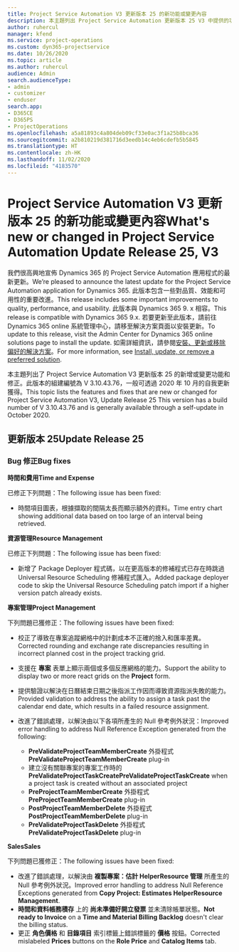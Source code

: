 ```yaml
---
title: Project Service Automation V3 更新版本 25 的新功能或變更內容
description: 本主題列出 Project Service Automation 更新版本 25 V3 中提供的功能和修正。
author: ruhercul
manager: kfend
ms.service: project-operations
ms.custom: dyn365-projectservice
ms.date: 10/26/2020
ms.topic: article
ms.author: ruhercul
audience: Admin
search.audienceType:
- admin
- customizer
- enduser
search.app:
- D365CE
- D365PS
- ProjectOperations
ms.openlocfilehash: a5a81893c4a804deb09cf33e0ac3f1a25b8bca36
ms.sourcegitcommit: a2b810219d381716d3eedb14c4eb6cdefb5b5845
ms.translationtype: HT
ms.contentlocale: zh-HK
ms.lasthandoff: 11/02/2020
ms.locfileid: "4183570"
---
```

# <a name="whats-new-or-changed-in-project-service-automation-update-release-25-v3"></a><span data-ttu-id="aa132-103">Project Service Automation V3 更新版本 25 的新功能或變更內容</span><span class="sxs-lookup"><span data-stu-id="aa132-103">What's new or changed in Project Service Automation Update Release 25, V3</span></span>

<span data-ttu-id="aa132-104">我們很高興地宣佈 Dynamics 365 的 Project Service Automation 應用程式的最新更新。</span><span class="sxs-lookup"><span data-stu-id="aa132-104">We’re pleased to announce the latest update for the Project Service Automation application for Dynamics 365.</span></span> <span data-ttu-id="aa132-105">此版本包含一些對品質、效能和可用性的重要改進。</span><span class="sxs-lookup"><span data-stu-id="aa132-105">This release includes some important improvements to quality, performance, and usability.</span></span> <span data-ttu-id="aa132-106">此版本與 Dynamics 365 9. x 相容。</span><span class="sxs-lookup"><span data-stu-id="aa132-106">This release is compatible with Dynamics 365 9.x.</span></span> <span data-ttu-id="aa132-107">若要更新至此版本，請前往 Dynamics 365 online 系統管理中心，請移至解決方案頁面以安裝更新。</span><span class="sxs-lookup"><span data-stu-id="aa132-107">To update to this release, visit the Admin Center for Dynamics 365 online solutions page to install the update.</span></span> <span data-ttu-id="aa132-108">如需詳細資訊，請參閱[安裝、更新或移除偏好的解決方案](https://docs.microsoft.com/power-platform/admin/install-remove-preferred-solution)。</span><span class="sxs-lookup"><span data-stu-id="aa132-108">For more information, see [Install, update, or remove a preferred solution](https://docs.microsoft.com/power-platform/admin/install-remove-preferred-solution).</span></span>

<span data-ttu-id="aa132-109">本主題列出了 Project Service Automation V3 更新版本 25 的新增或變更功能和修正。此版本的組建編號為 V 3.10.43.76，一般可透過 2020 年 10 月的自我更新獲得。</span><span class="sxs-lookup"><span data-stu-id="aa132-109">This topic lists the features and fixes that are new or changed for Project Service Automation V3, Update Release 25 This version has a build number of V 3.10.43.76 and is generally available through a self-update in October 2020.</span></span>

## <a name="update-release-25"></a><span data-ttu-id="aa132-110">更新版本 25</span><span class="sxs-lookup"><span data-stu-id="aa132-110">Update Release 25</span></span>

### <a name="bug-fixes"></a><span data-ttu-id="aa132-111">Bug 修正</span><span class="sxs-lookup"><span data-stu-id="aa132-111">Bug fixes</span></span>

<span data-ttu-id="aa132-112">**時間和費用**</span><span class="sxs-lookup"><span data-stu-id="aa132-112">**Time and Expense**</span></span>

<span data-ttu-id="aa132-113">已修正下列問題：</span><span class="sxs-lookup"><span data-stu-id="aa132-113">The following issue has been fixed:</span></span>

- <span data-ttu-id="aa132-114">時間項目圖表，根據擷取的間隔太長而顯示額外的資料。</span><span class="sxs-lookup"><span data-stu-id="aa132-114">Time entry chart showing additional data based on too large of an interval being retrieved.</span></span>

<span data-ttu-id="aa132-115">**資源管理**</span><span class="sxs-lookup"><span data-stu-id="aa132-115">**Resource Management**</span></span>

<span data-ttu-id="aa132-116">已修正下列問題：</span><span class="sxs-lookup"><span data-stu-id="aa132-116">The following issue has been fixed:</span></span>

- <span data-ttu-id="aa132-117">新增了 Package Deployer 程式碼，以在更高版本的修補程式已存在時跳過 Universal Resource Scheduling 修補程式匯入。</span><span class="sxs-lookup"><span data-stu-id="aa132-117">Added package deployer code to skip the Universal Resource Scheduling patch import if a higher version patch already exists.</span></span>

<span data-ttu-id="aa132-118">**專案管理**</span><span class="sxs-lookup"><span data-stu-id="aa132-118">**Project Management**</span></span>

<span data-ttu-id="aa132-119">下列問題已獲修正：</span><span class="sxs-lookup"><span data-stu-id="aa132-119">The following issues have been fixed:</span></span>

- <span data-ttu-id="aa132-120">校正了導致在專案追蹤網格中的計劃成本不正確的捨入和匯率差異。</span><span class="sxs-lookup"><span data-stu-id="aa132-120">Corrected rounding and exchange rate discrepancies resulting in incorrect planned cost in the project tracking grid.</span></span>
- <span data-ttu-id="aa132-121">支援在 **專案** 表單上顯示兩個或多個反應網格的能力。</span><span class="sxs-lookup"><span data-stu-id="aa132-121">Support the ability to display two or more react grids on the **Project** form.</span></span>
- <span data-ttu-id="aa132-122">提供驗證以解決在日曆結束日期之後指派工作因而導致資源指派失敗的能力。</span><span class="sxs-lookup"><span data-stu-id="aa132-122">Provided validation to address the ability to assign a task past the calendar end date, which results in a failed resource assignment.</span></span>
- <span data-ttu-id="aa132-123">改進了錯誤處理，以解決由以下各項所產生的 Null 參考例外狀況：</span><span class="sxs-lookup"><span data-stu-id="aa132-123">Improved error handling to address Null Reference Exception generated from the following:</span></span>

    - <span data-ttu-id="aa132-124">**PreValidateProjectTeamMemberCreate** 外掛程式</span><span class="sxs-lookup"><span data-stu-id="aa132-124">**PreValidateProjectTeamMemberCreate** plug-in</span></span>
    - <span data-ttu-id="aa132-125">建立沒有關聯專案的專案工作時的 **PreValidateProjectTaskCreate**</span><span class="sxs-lookup"><span data-stu-id="aa132-125">**PreValidateProjectTaskCreate** when a project task is created without an associated project</span></span>
    - <span data-ttu-id="aa132-126">**PreProjectTeamMemberCreate** 外掛程式</span><span class="sxs-lookup"><span data-stu-id="aa132-126">**PreProjectTeamMemberCreate** plug-in</span></span>
    - <span data-ttu-id="aa132-127">**PostProjectTeamMemberDelete** 外掛程式</span><span class="sxs-lookup"><span data-stu-id="aa132-127">**PostProjectTeamMemberDelete** plug-in</span></span>
    - <span data-ttu-id="aa132-128">**PreValidateProjectTaskDelete** 外掛程式</span><span class="sxs-lookup"><span data-stu-id="aa132-128">**PreValidateProjectTaskDelete** plug-in</span></span>

<span data-ttu-id="aa132-129">**Sales**</span><span class="sxs-lookup"><span data-stu-id="aa132-129">**Sales**</span></span>

<span data-ttu-id="aa132-130">下列問題已獲修正：</span><span class="sxs-lookup"><span data-stu-id="aa132-130">The following issues have been fixed:</span></span>

- <span data-ttu-id="aa132-131">改進了錯誤處理，以解決由 **複製專案：估計 HelperResource 管理** 所產生的 Null 參考例外狀況。</span><span class="sxs-lookup"><span data-stu-id="aa132-131">Improved error handling to address Null Reference Exceptions generated from **Copy Project: Estimates HelperResource Management**.</span></span>
- <span data-ttu-id="aa132-132">**時間和資料帳務積存** 上的 **尚未準備好開立發票** 並未清除帳單狀態。</span><span class="sxs-lookup"><span data-stu-id="aa132-132">**Not ready to Invoice** on a **Time and Material Billing Backlog** doesn't clear the billing status.</span></span>
- <span data-ttu-id="aa132-133">更正 **角色價格** 和 **目錄項目** 索引標籤上錯誤標籤的 **價格** 按鈕。</span><span class="sxs-lookup"><span data-stu-id="aa132-133">Corrected mislabeled **Prices** buttons on the **Role Price** and **Catalog Items** tab.</span></span>
